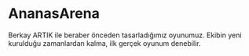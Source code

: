 # AnanasArena

Berkay ARTIK ile beraber önceden tasarladığımız oyunumuz. Ekibin yeni kurulduğu zamanlardan kalma, ilk gerçek oyunum denebilir.
